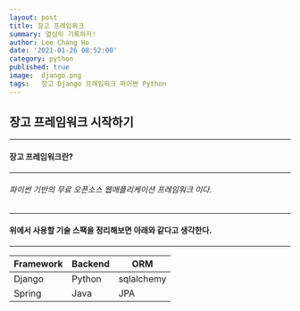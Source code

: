 ```yaml
---
layout: post
title: 장고 프레임워크
summary: 열심히 기록하자!
author: Lee Chang Ho
date: '2021-01-26 08:52:00'
category: python
published: true
image:  django.png
tags:   장고 Django 프레임워크 파이썬 Python
---
```


## 장고 프레임워크 시작하기

---
#### 장고 프레임워크란?
---
###### 파이썬 기반의 무료 오픈소스 웹애플리케이션 프레임워크 이다.

---
#### 위에서 사용할 기술 스팩을 정리해보면 아래와 같다고 생각한다.
---
|Framework | Backend  | ORM |
|--|--|--|
|Django  | Python  |sqlalchemy  |
|Spring| Java | JPA|

<!--stackedit_data:
eyJoaXN0b3J5IjpbLTIwODY0Mjc1NzgsMTE3NDE3NjQwLC0yMT
Q2NTgyNzg0LC02MzgxMzA0MTddfQ==
-->